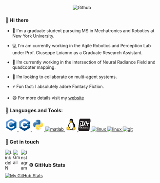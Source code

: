 <p align="center">
  <img width="55%" alt="Github" src="https://raw.githubusercontent.com/onimur/.github/master/.resources/git-header.svg">
</p>

### 👋 Hi there 

- 🤖 I'm a graduate student pursuing MS in Mechatronics and Robotics at New York University.

- 💻 I'm am currently working in the Agile Robotics and Perception Lab under Prof. Giuseppe Loianno as a Graduate Research Assistant.

- 🔭 I’m currently working in the intersection of Neural Radiance Field and quadcopter mapping.

- 👯 I’m looking to collaborate on multi-agent systems.

- ⚡ Fun fact: I absolutely adore Fantasy Fiction. 

- 😄 For more details visit my [website](https://sites.google.com/view/river2000/home)

### 🔨 Languages and Tools:
<p align="left">
<a href="https://www.cprogramming.com/" target="_blank"> <img src="https://raw.githubusercontent.com/devicons/devicon/master/icons/c/c-original.svg" alt="c" width="40" height="40"/> </a> 
<a href="https://www.w3schools.com/cpp/" target="_blank"> <img src="https://raw.githubusercontent.com/devicons/devicon/master/icons/cplusplus/cplusplus-original.svg" alt="cplusplus" width="40" height="40"/> </a> 
<a href="https://www.python.org" target="_blank"> <img src="https://raw.githubusercontent.com/devicons/devicon/master/icons/python/python-original.svg" alt="python" width="40" height="40"/> </a> 
<a href="https://in.mathworks.com/" target="_blank"> <img src="https://upload.wikimedia.org/wikipedia/commons/thumb/2/21/Matlab_Logo.png/667px-Matlab_Logo.png" alt="matlab" width="40" height="40"/> </a> 
<a href="https://www.linux.org/" target="_blank"> <img src="https://raw.githubusercontent.com/devicons/devicon/master/icons/linux/linux-original.svg" alt="linux" width="40" height="40"/> </a> 
<a href="https://www.linux.org/" target="_blank"> <img src="https://github.com/PX4/PX4-graphics/blob/master/PX4_Logo_Black_CMYK.pdf" alt="linux" width="40" height="40"/> </a> 
<a href="https://www.linux.org/" target="_blank"> <img src="https://upload.wikimedia.org/wikipedia/commons/thumb/b/bb/Ros_logo.svg/1280px-Ros_logo.svg.png" alt="linux" width="100" height="40"/> </a> 
<a href="https://www.linux.org/" target="_blank"> <img src="https://upload.wikimedia.org/wikipedia/en/5/5e/Gazebo_logo_without_text.svg" alt="linux" width="40" height="40"/> </a> 
<a href="https://git-scm.com/" target="_blank"> <img src="https://ardupilot.org/dev/_images/ardupilot_logo.jpg" alt="git" width="150" height="40"/> </a> 
<br>

### 🤝 Get in touch

<a target="_blank" href="https://www.linkedin.com/in/rishabh-verma-a243451b4/">
  <img align="left" alt="LinkdeIN" width="26px" src="https://cdn2.iconfinder.com/data/icons/social-media-2285/512/1_Linkedin_unofficial_colored_svg-512.png" />
</a>
<a target="_blank" href="mailto:vermarishabh2000@gmail.com">
  <img align="left" alt="Gmail" width="26px" src="https://cdn4.iconfinder.com/data/icons/logos-brands-in-colors/48/google-gmail-512.png" />
</a>
<a target="_blank" href="https://www.instagram.com/rish_bh_verma/">
  <img align="left" alt="Instagram" width="26px" src="https://cdn2.iconfinder.com/data/icons/social-icons-33/128/Instagram-512.png" />
</a>
</br>


### ⚙️ GitHub Stats 

[![My GitHub Stats](https://github-readme-stats.vercel.app/api/?username=RiVer2000&count_private=true&theme=tokyonight&showicons=true)]()

